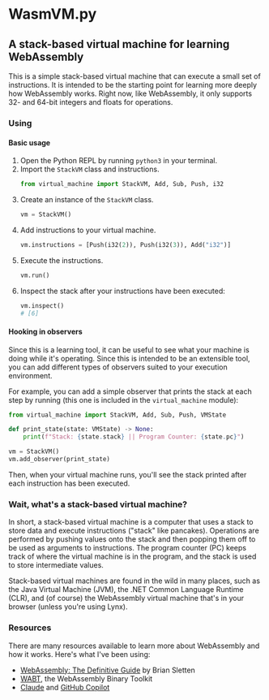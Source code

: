 # WasmVM.py
## A stack-based virtual machine for learning WebAssembly

This is a simple stack-based virtual machine that can execute a small set of instructions. It is intended to be the starting point for learning more deeply how WebAssembly works. Right now, like WebAssembly, it only supports 32- and 64-bit integers and floats for operations.

### Using

#### Basic usage

1. Open the Python REPL by running `python3` in your terminal.
1. Import the `StackVM` class and instructions. 
    ```python
    from virtual_machine import StackVM, Add, Sub, Push, i32
    ```
1. Create an instance of the `StackVM` class.
    ```python
    vm = StackVM()
    ```
1. Add instructions to your virtual machine.
    ```python
    vm.instructions = [Push(i32(2)), Push(i32(3)), Add("i32")]
    ```
1. Execute the instructions.
    ```python
    vm.run()
    ```
1. Inspect the stack after your instructions have been executed: 
    ```python
    vm.inspect()
    # [6]
    ```

#### Hooking in observers

Since this is a learning tool, it can be useful to see what
your machine is doing while it's operating. Since this is
intended to be an extensible tool, you can add different 
types of observers suited to your execution environment.

For example, you can add a simple observer that prints the
stack at each step by running (this one is included in the `virtual_machine` module):

```python
from virtual_machine import StackVM, Add, Sub, Push, VMState

def print_state(state: VMState) -> None:
    print(f"Stack: {state.stack} || Program Counter: {state.pc}")

vm = StackVM()
vm.add_observer(print_state)
```

Then, when your virtual machine runs, you'll see the stack
printed after each instruction has been executed.

### Wait, what's a stack-based virtual machine?

In short, a stack-based virtual machine is a computer that
uses a stack to store data and execute instructions ("stack" like pancakes). Operations are performed by pushing values onto the stack and then popping them off to be used as arguments to instructions. The program counter (PC) keeps track of where the virtual machine is in the program, and the stack is used to store intermediate values.

Stack-based virtual machines are found in the wild in many places, such as the Java Virtual Machine (JVM), the .NET Common Language Runtime (CLR), and (of course) the WebAssembly virtual machine that's in your browser (unless you're using Lynx).

### Resources

There are many resources available to learn more about WebAssembly and how it works. Here's what I've been using:

- [WebAssembly: The Definitive Guide](https://www.oreilly.com/library/view/webassembly-the-definitive/9781492089834/) by Brian Sletten
- [WABT](https://github.com/WebAssembly/wabt), the WebAssembly Binary Toolkit
- [Claude](https://claude.ai) and [GitHub Copilot](https://github.com/features/copilot)
